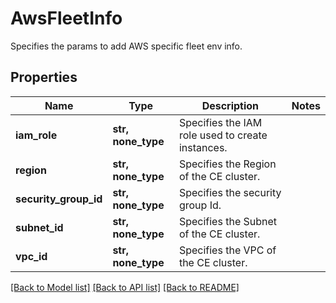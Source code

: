 # AwsFleetInfo

Specifies the params to add AWS specific fleet env info.

## Properties
Name | Type | Description | Notes
------------ | ------------- | ------------- | -------------
**iam_role** | **str, none_type** | Specifies the IAM role used to create instances. | 
**region** | **str, none_type** | Specifies the Region of the CE cluster. | 
**security_group_id** | **str, none_type** | Specifies the security group Id. | 
**subnet_id** | **str, none_type** | Specifies the Subnet of the CE cluster. | 
**vpc_id** | **str, none_type** | Specifies the VPC of the CE cluster. | 

[[Back to Model list]](../README.md#documentation-for-models) [[Back to API list]](../README.md#documentation-for-api-endpoints) [[Back to README]](../README.md)


